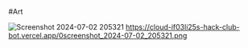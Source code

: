 #Art

![Screenshot 2024-07-02 205321](https://github.com/user-attachments/assets/29a62d43-d04a-49ee-a884-bfd8d428cb27)
https://cloud-if03li25s-hack-club-bot.vercel.app/0screenshot_2024-07-02_205321.png
